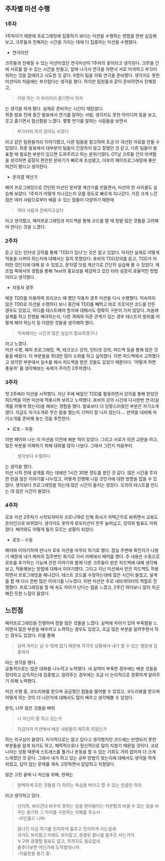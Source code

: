 ## 주차별 미션 수행

### 1주차

1주차이기 때문에 프로그래밍에 집중하기 보다는 미션을 수행하는 방법을 한번 실습해보고, 크루들과 친해지는 시간을 가지는 데에 더 집중하는 미션을 수행했다.
- 연극미션

크루들과 친해질 수 있는 미션이었던 연극미션이 1주차의 꽃이라고 생각된다. 크루들 간에 서로를 알 수 있는 시간을 만들고, 앞에 나가서 연극을 하면서 서로 어색하고 부끄러워하는 것을 없애려고 시도한 것 같다. 6명이 팀을 이뤄 연극을 준비했다. 생각지도 못한 미션이라 처음에는 부끄럽다는 생각을 했다. 하지만 팀원들과 같이 준비하면서 친해졌고, 
>이왕 하는 거 우리끼리 즐기면서 하자

는 생각을 하게 됐다. 실제로 준비하는 시간이 재밌었다.  
최종 발표 전에 중간 발표에서 연기를 잘하는 사람, 생각지도 못한 아이디어 등을 보고, 웃고 즐기면서 참신함을 느꼈다. 몇몇 연기를 잘하는 사람들을 보면서
>부끄러워 하지 않아도 되겠다

라고 같은 팀원들끼리 이야기했고, 다른 팀들을 참고하여 조금 더 개선된 자료를 만들 수 있었다. 최종 발표에서 대부분의 팀들이 긴장하지 않고 잘했던 것 같고, 다른 팀들이 발표할 때 필요한 부분이 있으면 도와주려고 하는 분위기였다. OT날 크루들 간의 어색함을 생각하면 굉장히 편안한 분위기가 빠르게 조성됐고, 이후의 페어프로그래밍에 좋은 여건이 됐다고 생각한다.
- 문자열 계산기

페어 프로그래밍으로 간단한 미션인 문자열 계산기를 만들면서, 미션의 한 사이클도 실습해 보았다. 1주차가 어떻게 지나갔는지 모를 정도로 빠르게 지나갔다. 가장 크게 느낀 점은 여러 사람으로부터 배울 수 있는 점들이 다양하기 때문에 
>여러 사람과 친해지고싶다

라고 생각했고, 페어프로그래밍과 피드백을 통해 코드를 짤 때 정말 많은 것들을 고려해야 한다는 것을 느꼈다.

### 2주차

듣고 있는 인터넷 강의를 통해 'TDD가 있다'는 것은 알고 있었다. 하지만 실제로 어떻게 적용을 시켜야 하는지에 대해서는 알지 못했었다. 포비의 TDD강의를 듣고, TDD가 어떠한 것인지에 대해 알 수 있었고, 문자열 덧셈 계산기로 간단히 실습해 볼 수 있었다. 제조업 쪽에서의 경험을 통해 Test의 중요성을 체감하고 있던 터라 굉장히 효율적인 방법이라고 생각했다.
- 자동차 경주

배운 TDD를 이용하여 프리코스 때 했던 자동차 경주 미션을 다시 수행했다. 익숙하지 않은 TDD로 미션을 수행하다 보니 중간에 TDD를 빼먹고 바로 프로덕션 코드를 만든 경우도 있었고, 어디를 테스트해야 할지에 대해서도 명확히 구분이 가지 않았다. 처음에 설계를 하고 진행을 해야하는지, 다른 객체와 의존 관계가 있는 경우 테스트의 범위를 어떻게 해야 하는지 등 다양한 것들을 생각해야 했다. 
>익숙해지는 시간과 많은 실습이 필요하겠구나

라고 느꼈다.  
미션 수행, 페어 프로그래밍, 책, 테크코스 강의, 인터넷 강의, 피드백 등을 통해 많은 것들을 배웠다. 이 부분들을 최대한 많이 소화를 하고 싶어졌다. 이번 피드백에서 고려했다고 생각한 부분에서 실수를 해서 피드백을 받은 것들도 있었기 때문이다. '어떻게 하면 좋을까' 를 생각해보는 숙제가 주어진 2주차였다.

### 3주차

첫 2주짜리 미션을 시작했다. 지난 주에 배웠던 TDD를 활용하면서 강의를 통해 받았던 피드백을 이번 미션에 적용시켜 보려고 노력했다. 포비의 강의 시간에 다시한번 연극(설계를 어떻게 했는지)을 해보는 경험을 했다. 발표보다 더 당황스러웠던 부분은 자기소개였다. 지금도 자기소개로 무슨 말을 했는지 기억이 잘 나지 않는다.... 만약을 대비해 자기소개를 준비해 놓는 것을 추천한다.
- 로또 - 자동

이번 페어와 나는 이 미션을 이전에 해본 적이 있었다. 그리고 서로가 의견 교환을 하고, 많은 부분을 이해하기 위해 대화를 많이 나눴다. 그래서 그런지 처음부터 
>생각보다 수월하다

는 생각을 했다.  
미션 시작 전에 설계를 하는 데에만 1시간 30분 정도를 썼던 것 같다. 많은 시간을 투자한 만큼 많은 이야기를 나누었고, 어떻게 진행해 나갈 것인가에 대한 방향을 잡을 수 있었다. 생각보다 프로그래밍을 하는데 많은 시간이 들지는 않았다. 오히려 테스트를 만드는 데 많은 시간이 들었다. 

### 4주차

로또 미션 2주차가 시작되자마자 코로나19로 인해 회사가 자택근무로 바뀌면서 교육도 온라인으로 바뀌었다. 생각지도 못하게 로또미션이 한주 늘어났고, 강의와 발표도 미뤄졌다. 페어와도 어떻게 될지 모르는 상황이 되었다.
- 로또 - 수동

페어와 이야기하여 만나서 로또 미션을 마무리 하기로 했다. 잠실 주변에 확진자가 나왔기 때문에 내가 페어의 집주변인 회기로 가서 카페에서 페어를 했다. 주 내용은 수동으로 로또를 추가하는 기능에 관한 이야기와 함께 다른 크루들이 받은 피드백에 대해 생각해보고, 적용해보는 방법에 대해서 이야기했다. 그리고 지난 미션에서 받은 피드백도 적용하면서 프로그래밍을 해나갔다. 테스트 코드를 수정하는데에 많은 시간이 들었고, 설계를 할 때 다시 한번 많은 이야기를 나누었다. 이번 미션은 주로 네비게이터의 역할로 진행했다. 프로그래밍을 할 때 속도 차이가 난다는 점을 느꼈고, 2주간 하다보니 많이 피곤해진 듯한 느낌이 들었다.

## 느낀점

페어프로그래밍을 진행하며 정말 많은 것들을 느꼈다. 실력에 차이가 있어 부족함을 느끼면서 많은 부분을 배우려고 노력하는 경우도 있었고, 조금 많은 부분을 알려주면서 하는 경우도 있었다. 이를 통해 
>실력 차이는 날 수 밖에 없기 때문에 각각의 상황에서 내가 할 수 있는 행동에 집중하자

라는 생각을 했다.  
공통적으로는 많은 대화를 나누려고 노력했다. 내 실력이 부족한 경우에는 배운 것들을 정리하고 습득하는데 집중했고,  알려주는 경우에는 조금 더 논리적으로 정확하게 알려주기 위해 노력했다.  

미션 수행 중, 코드리뷰를 받으며 궁금했던 점들을 물어볼 수 있었고, 코드리뷰를 받으며 어떻게 하는 것이 더 나은지에 대해서도 많이 배우고 생각해볼 수 있었다.  

문득, 너무 많은 것들을 배워
>나 자신이 잘 하고 있는가

>지금까지 미션에서 배운 내용들이 체득화 되었는가

하는 의구심이 들었다. 지식적으로는 알고 있다고 생각했지만 코드에는 반영되지 못한 부분들을 알게 되기도 하고, 체력적으로나 정신적으로 많이 지쳤기 때문일 것이다. 코로나라는 상황 때문에 스트레스를 풀거나 운동을 할 수 있는 기회도 거의 없어져 더 크게 느껴졌던 것 같다. 그래서 내가 하고 있는 공부 방법이 맞는지에 대해서도 생각을 하게 되었고, 답이 없는 문제를 계속 고민하면서 답답하고 지쳤었다.  

많은 고민 끝에 나 자신을 위해, 현재는 
>완벽하게 모든 것들을 다 하려는 욕심을 버리고 할 수 있는 만큼만 하자

라고 생각하고 있다.  

>신이여, 바라건대 바꾸지 못하는 일을 받아들이는 차분함과 바꿀 수 있는 일을 바꾸는 용기와 그 차이를 구분하는 지혜를 주소서  
-라인홀드 니버-

>찰나인 지금 여기를 진지하게 춤추고 진지하게 사는걸세.  
과거도 보지말고 미래도 보지말고, 완결된 찰나를 춤추듯 사는거야.  
누구와 경쟁할 필요도 없고, 목적지도 필요없네.  
춤추다보면 어딘가에 도착할테니까.  
-미움받을 용기 중-
